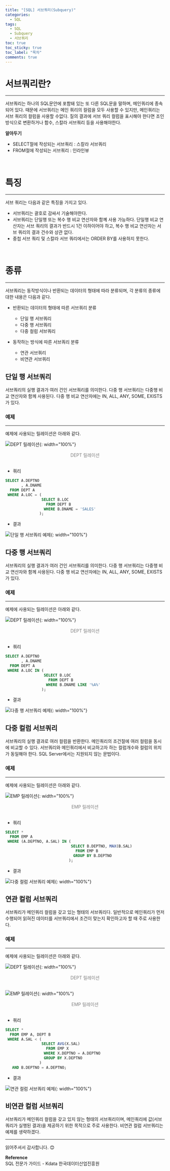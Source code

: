 ```yaml
---
title: "[SQL] 서브쿼리(Subquery)"
categories:
  - SQL
tags:
  - SQL
  - Subquery
  - 서브쿼리
toc: true
toc_sticky: true
toc_label: "목차"
comments: true
---
```


# 서브쿼리란?
---
서브쿼리는 하나의 SQL문안에 포함돼 있는 또 다른 SQL문을 말하며, 메인쿼리에 종속되어 있다. 때문에 서브쿼리는 메인 쿼리의 컬럼을 모두 사용할 수 있지만, 메인쿼리는 서브 쿼리의 컬럼을 사용할 수없다. 질의 결과에 서브 쿼리 컬럼을 표시해야 한다면 조인방식으로 변환하거나 함수, 스칼라 서브쿼리 등을 사용해야한다.

__알아두기__
- SELECT절에 작성되는 서브쿼리 : 스칼라 서브쿼리
- FROM절에 작성되는 서브쿼리 : 인라인뷰

<br>

# 특징
---
서브 쿼리는 다음과 같은 특징을 가지고 있다.
- 서브쿼리는 괄호로 감싸서 기술해야한다.
- 서브쿼리는 단일행 또는 복수 행 비교 연산자와 함꼐 사용 가능하다. 단일행 비교 연산자는 서브 쿼리의 결과가 반드시 1건 이하이어야 하고, 복수 행 비교 연산자는 서브 쿼리의 결과 건수와 상관 없다.
- 중첩 서브 쿼리 및 스칼라 서브 쿼리에서는 ORDER BY를 사용하지 못한다.

<br>

# 종류
---
서브쿼리는 동작방식이나 반환되는 데이터의 형태에 따라 분류되며, 각 분류의 종류에 대한 내용은 다음과 같다.
- 반환되는 데이터의 형태에 따른 서브쿼리 분류
  - 단일 행 서브쿼리
  - 다중 행 서브쿼리
  - 다중 컬럼 서브쿼리

- 동작하는 방식에 따른 서브쿼리 분류
  - 연관 서브쿼리
  - 비연관 서브쿼리

## 단일 행 서브쿼리
서브쿼리의 실행 결과가 여러 건인 서브쿼리를 의미한다. 다중 행 서브쿼리는 다중행 비교 연산자와 함께 사용된다. 다중 행 비교 연산자에는 IN, ALL, ANY, SOME, EXISTS가 있다.

### 예제
---
예제에 사용되는 릴레이션은 아래와 같다.

![DEPT 릴레이션](/blog/assets/img/posts/20221004/dept-relation.png "DEPT 릴레이션"){: width="100%"}
<div style="color: gray; text-align: center; margin-bottom: 30px;">DEPT 릴레이션</div>

- 쿼리
  
```sql
SELECT A.DEPTNO
	   , A.DNAME 
  FROM DEPT A
 WHERE A.LOC = (
                SELECT B.LOC
                  FROM DEPT B
                 WHERE B.DNAME = 'SALES'
               );
```

- 결과

![단일 행 서브쿼리 예제](/blog/assets/img/posts/20221019/query-example.png "단일 행 서브쿼리 예제"){: width="100%"}

## 다중 행 서브쿼리
서브쿼리의 실행 결과가 여러 건인 서브쿼리를 의미한다. 다중 행 서브쿼리는 다중행 비교 연산자와 함께 사용된다. 다중 행 비교 연산자에는 IN, ALL, ANY, SOME, EXISTS가 있다.

### 예제
---
예제에 사용되는 릴레이션은 아래와 같다.

![DEPT 릴레이션](/blog/assets/img/posts/20221004/dept-relation.png "DEPT 릴레이션"){: width="100%"}
<div style="color: gray; text-align: center; margin-bottom: 30px;">DEPT 릴레이션</div>

- 쿼리
  
```sql
SELECT A.DEPTNO
	   , A.DNAME 
  FROM DEPT A
 WHERE A.LOC IN (
                 SELECT B.LOC
                   FROM DEPT B
                  WHERE B.DNAME LIKE '%A%'
                );
```

- 결과

![다중 행 서브쿼리 예제](/blog/assets/img/posts/20221019/query-example2.png "다중 행 서브쿼리 예제"){: width="100%"}

## 다중 컬럼 서브쿼리
서브쿼리의 실행 결과로 여러 컬럼을 반환한다. 메인쿼리의 조건절에 여러 컬럼을 동시에 비교할 수 있다. 서브쿼리와 메인쿼리에서 비교하고자 하는 컬럼개수와 컬럼의 위치가 동일해야 한다.
SQL Server에서는 지원되지 않는 문법이다.

### 예제
---
예제에 사용되는 릴레이션은 아래와 같다.

![EMP 릴레이션](/blog/assets/img/posts/20221017/emp-relation.png "EMP 릴레이션"){: width="100%"}
<div style="color: gray; text-align: center; margin-bottom: 30px;">EMP 릴레이션</div>

- 쿼리
  
```sql
SELECT *
  FROM EMP A
 WHERE (A.DEPTNO, A.SAL) IN (
                             SELECT B.DEPTNO, MAX(B.SAL)
                               FROM EMP B
                              GROUP BY B.DEPTNO
                            );
```

- 결과

![다중 컬럼 서브쿼리 예제](/blog/assets/img/posts/20221019/query-example3.png "다중 컬럼 서브쿼리 예제"){: width="100%"}

## 연관 컬럼 서브쿼리
서브쿼리가 메인쿼리 컬럼을 갖고 있는 형태의 서브쿼리다. 일반적으로 메인쿼리가 먼저 수행되어 읽혀진 데이터를 서브쿼리에서 조건이 맞는지 확인하고자 할 때 주로 사용한다.

### 예제
---
예제에 사용되는 릴레이션은 아래와 같다.

![DEPT 릴레이션](/blog/assets/img/posts/20221004/dept-relation.png "DEPT 릴레이션"){: width="100%"}
<div style="color: gray; text-align: center; margin-bottom: 30px;">DEPT 릴레이션</div>

![EMP 릴레이션](/blog/assets/img/posts/20221017/emp-relation.png "EMP 릴레이션"){: width="100%"}
<div style="color: gray; text-align: center; margin-bottom: 30px;">EMP 릴레이션</div>

- 쿼리
  
```sql
SELECT *
  FROM EMP A, DEPT B
 WHERE A.SAL < (
                SELECT AVG(X.SAL)
                  FROM EMP X
                 WHERE X.DEPTNO = A.DEPTNO 
                 GROUP BY X.DEPTNO
               )
   AND B.DEPTNO = A.DEPTNO;
```

- 결과

![연관 컬럼 서브쿼리 예제](/blog/assets/img/posts/20221019/query-example4.png "연관 컬럼 서브쿼리 예제"){: width="100%"}

## 비연관 컬럼 서브쿼리
서브쿼리가 메인쿼리 컬럼을 갖고 있지 않는 형태의 서브쿼리이며, 메인쿼리에 값(서브쿼리가 실행된 결과)을 제공하기 위한 목적으로 주로 사용한다. 비연관 컬럼 서브쿼리는 예제를 생략하겠다.

---

읽어주셔서 감사합니다. 😊 

__Reference__  
SQL 전문가 가이드 - Kdata 한국데이터산업진흥원  